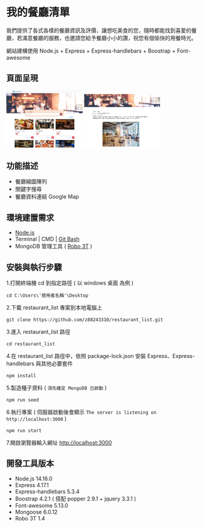 # 我的餐廳清單

我們提供了各式各樣的餐廳資訊及評價，讓想吃美食的您，隨時都能找到喜愛的餐廳，若滿意餐廳的服務，也邀請您給予餐廳小小的讚，祝您有個愉快的用餐時光。

網站建構使用 Node.js + Express + Express-handlebars + Boostrap + Font-awesome

## 頁面呈現

<p float="left"><img src="https://raw.githubusercontent.com/z88243310/restaurant_list/main/public/img/homePage.png" width="40%">
<img src="https://raw.githubusercontent.com/z88243310/restaurant_list/main/public/img/restaurantInfo.png" width="40%"></p>

## 功能描述

- 餐廳縮圖陳列
- 關鍵字搜尋
- 餐廳資料連結 Google Map

## 環境建置需求

- [Node.js](https://nodejs.org/en/)
- Terminal | CMD | [Git Bash](https://gitforwindows.org/)
- MongoDB 管理工具 ( [Robo 3T](https://robomongo.org/) )

## 安裝與執行步驟

1.打開終端機 cd 到指定路徑 ( 以 windows 桌面 為例 )

```text
cd C:\Users\'使用者名稱'\Desktop
```

2.下載 restaurant_list 專案到本地電腦上

```text
git clone https://github.com/z88243310/restaurant_list.git
```

3.進入 restaurant_list 路徑

```text
cd restaurant_list
```

4.在 restaurant_list 路徑中，依照 package-lock.json 安裝 Express、Express-handlebars 與其他必要套件

```text
npm install
```

5.製造種子資料 ( `須先確定 MongoDB 已啟動` )

```text
npm run seed
```

6.執行專案 ( 伺服器啟動後會顯示 `The server is listening on http://localhost:3000` )

```text
npm run start
```

7.開啟瀏覽器輸入網址 <http://localhost:3000>

## 開發工具版本

- Node.js 14.16.0
- Express 4.17.1
- Express-handlebars 5.3.4
- Boostrap 4.2.1 ( 搭配 popper 2.9.1 + jquery 3.3.1 )
- Font-awesome 5.13.0
- Mongoose 6.0.12
- Robo 3T 1.4
